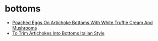 # bottoms

 * [Poached Eggs On Artichoke Bottoms With White Truffle Cream And Mushrooms](../../index/p/poached-eggs-on-artichoke-bottoms-with-white-truffle-cream-and-mushrooms-106265.json)
 * [To Trim Artichokes Into Bottoms Italian Style](../../index/t/to-trim-artichokes-into-bottoms-italian-style-101060.json)
